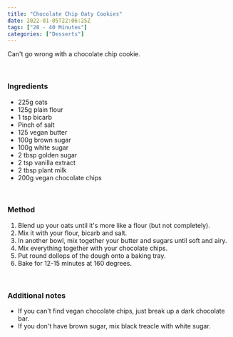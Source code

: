 ```yaml
---
title: "Chocolate Chip Oaty Cookies"
date: 2022-01-05T22:06:25Z
tags: ["20 - 40 Minutes"]
categories: ["Desserts"]
---
```

Can't go wrong with a chocolate chip cookie.
&nbsp;

&nbsp;
### Ingredients
* 225g oats
* 125g plain flour
* 1 tsp bicarb
* Pinch of salt
* 125 vegan butter
* 100g brown sugar
* 100g white sugar
* 2 tbsp golden sugar
* 2 tsp vanilla extract
* 2 tbsp plant milk
* 200g vegan chocolate chips
&nbsp;

&nbsp;
### Method
1. Blend up your oats until it's more like a flour (but not completely).
2. Mix it with your flour, bicarb and salt.
3. In another bowl, mix together your butter and sugars until soft and airy.
4. Mix everything together with your chocolate chips.
5. Put round dollops of the dough onto a baking tray.
6. Bake for 12-15 minutes at 160 degrees.
&nbsp;

&nbsp;
### Additional notes
* If you can't find vegan chocolate chips, just break up a dark chocolate bar.
* If you don't have brown sugar, mix black treacle with white sugar.

